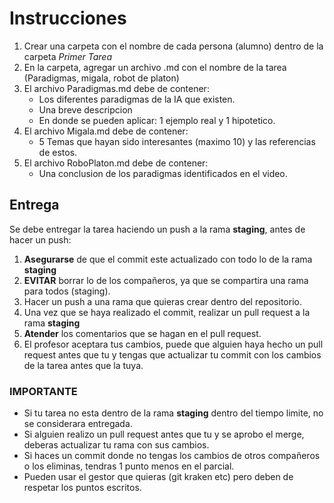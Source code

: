 # Instrucciones
1. Crear una carpeta con el nombre de cada persona (alumno) dentro de la carpeta *Primer Tarea*
2. En la carpeta, agregar un archivo .md con el nombre de la tarea (Paradigmas, migala, robot de platon)
3. El archivo Paradigmas.md debe de contener:
   - Los diferentes paradigmas de la IA que existen.
   - Una breve descripcion
   - En donde se pueden aplicar: 1 ejemplo real y 1 hipotetico.
4. El archivo Migala.md debe de contener:
   - 5 Temas que hayan sido interesantes (maximo 10) y las referencias de estos.
5. El archivo RoboPlaton.md debe de contener:
   - Una conclusion de los paradigmas identificados en el video. 

## Entrega
Se debe entregar la tarea haciendo un push a la rama **staging**, antes de hacer un push:

1. **Asegurarse** de que el commit este actualizado con todo lo de la rama **staging**
2. **EVITAR** borrar lo de los compañeros, ya que se compartira una rama para todos (staging).
4. Hacer un push a una rama que quieras crear dentro del repositorio.
3. Una vez que se haya realizado el commit, realizar un pull request a la rama **staging**
4. **Atender** los comentarios que se hagan en el pull request.
5. El profesor aceptara tus cambios, puede que alguien haya hecho un pull request antes que tu y tengas que actualizar tu commit con los cambios de la tarea antes que la tuya.

### IMPORTANTE
- Si tu tarea no esta dentro de la rama **staging** dentro del tiempo limite, no se considerara entregada.
- Si alguien realizo un pull request antes que tu y se aprobo el merge, deberas actualizar tu rama con sus cambios.
- Si haces un commit donde no tengas los cambios de otros compañeros o los eliminas, tendras 1 punto menos en el parcial.
- Pueden usar el gestor que quieras (git kraken etc) pero deben de respetar los puntos escritos.